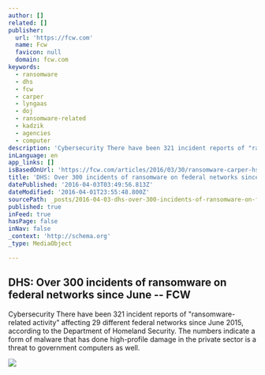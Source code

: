 ```yaml
---
author: []
related: []
publisher:
  url: 'https://fcw.com'
  name: Fcw
  favicon: null
  domain: fcw.com
keywords:
  - ransomware
  - dhs
  - fcw
  - carper
  - lyngaas
  - doj
  - ransomware-related
  - kadzik
  - agencies
  - computer
description: 'Cybersecurity There have been 321 incident reports of "ransomware-related activity" affecting 29 different federal networks since June 2015, according to the Department of Homeland Security. The numbers indicate a form of malware that has done high-profile damage in the private sector is a threat to government computers as well.'
inLanguage: en
app_links: []
isBasedOnUrl: 'https://fcw.com/articles/2016/03/30/ransomware-carper-hsgac.aspx?m=1'
title: 'DHS: Over 300 incidents of ransomware on federal networks since June -- FCW'
datePublished: '2016-04-03T03:49:56.813Z'
dateModified: '2016-04-01T23:55:48.800Z'
sourcePath: _posts/2016-04-03-dhs-over-300-incidents-of-ransomware-on-federal-networks-si.md
published: true
inFeed: true
hasPage: false
inNav: false
_context: 'http://schema.org'
_type: MediaObject

---
```

<article style=""><h1>DHS: Over 300 incidents of ransomware on federal networks since June -- FCW</h1><p>Cybersecurity There have been 321 incident reports of "ransomware-related activity" affecting 29 different federal networks since June 2015, according to the Department of Homeland Security. The numbers indicate a form of malware that has done high-profile damage in the private sector is a threat to government computers as well.</p><img src="https://fcw.com/~/media/GIG/FCWNow/Topics/Cybersecurity/cyberattack_financial%20services.jpg" /></article>